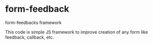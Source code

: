 # form-feedback
form-feedbacks framework

This code is simple JS framework to improve creation of any form like feedback, callback, etc.
